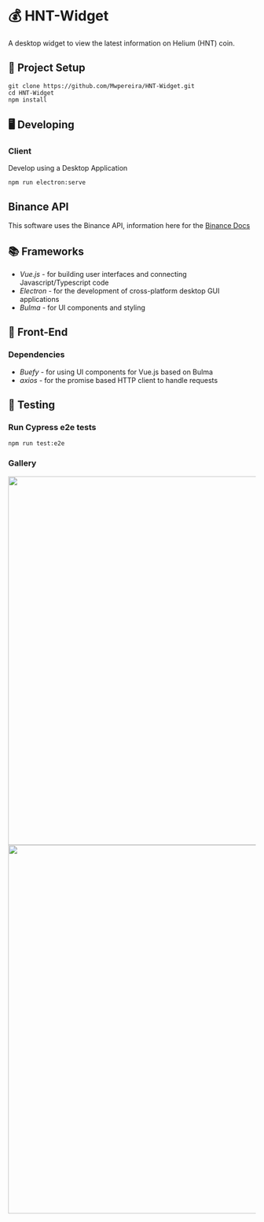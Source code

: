# 💰 HNT-Widget

A desktop widget to view the latest information on Helium (HNT) coin.

## 📐 Project Setup

```
git clone https://github.com/Mwpereira/HNT-Widget.git
cd HNT-Widget
npm install
```

## 🖥 Developing

### Client

Develop using a Desktop Application

```
npm run electron:serve
```

## Binance API

This software uses the Binance API, information here for the [Binance Docs](https://binance-docs.github.io/apidocs/spot/en/#change-log)

## 📚 Frameworks

-   _Vue.js_ - for building user interfaces and connecting Javascript/Typescript code
-   _Electron_ - for the development of cross-platform desktop GUI applications
-   _Bulma_ - for UI components and styling

## 🎨 Front-End

### Dependencies

-   _Buefy_ - for using UI components for Vue.js based on Bulma
-   _axios_ - for the promise based HTTP client to handle requests

## 🧪 Testing

### Run Cypress e2e tests

```
npm run test:e2e
```

### Gallery

<img src="/dist/screenshots/dashboard.PNG" width="750x50">
<img src="/dist/screenshots/settings.PNG" width="750x50">
